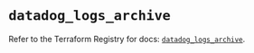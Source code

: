 # `datadog_logs_archive`

Refer to the Terraform Registry for docs: [`datadog_logs_archive`](https://registry.terraform.io/providers/datadog/datadog/3.78.0/docs/resources/logs_archive).
